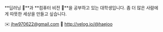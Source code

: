 **딥러닝 🤖**과 **컴퓨터 비전 👀**을 공부하고 있는 대학생입니다.
좀 더 많은 사람에게 따뜻한 세상을 만들고 싶습니다.

✉️ jhw970622@gmail.com
🔗 http://velog.io/@haejoo


<!--
**HyeOn-62/HyeOn-62** is a ✨ _special_ ✨ repository because its `README.md` (this file) appears on your GitHub profile.

Here are some ideas to get you started:

- 🔭 I’m currently working on ...
- 🌱 I’m currently learning ...
- 👯 I’m looking to collaborate on ...
- 🤔 I’m looking for help with ...
- 💬 Ask me about ...
- 📫 How to reach me: ...
- 😄 Pronouns: ...
- ⚡ Fun fact: ...
-->
